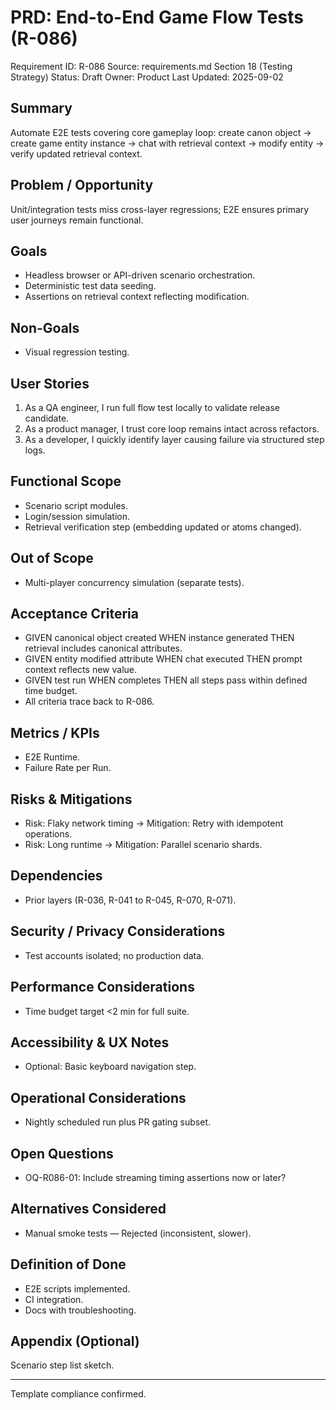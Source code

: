 # PRD: End-to-End Game Flow Tests (R-086)

Requirement ID: R-086
Source: requirements.md Section 18 (Testing Strategy)
Status: Draft
Owner: Product
Last Updated: 2025-09-02

## Summary

Automate E2E tests covering core gameplay loop: create canon object → create game entity instance → chat with retrieval context → modify entity → verify updated retrieval context.

## Problem / Opportunity

Unit/integration tests miss cross-layer regressions; E2E ensures primary user journeys remain functional.

## Goals

- Headless browser or API-driven scenario orchestration.
- Deterministic test data seeding.
- Assertions on retrieval context reflecting modification.

## Non-Goals

- Visual regression testing.

## User Stories

1. As a QA engineer, I run full flow test locally to validate release candidate.
2. As a product manager, I trust core loop remains intact across refactors.
3. As a developer, I quickly identify layer causing failure via structured step logs.

## Functional Scope

- Scenario script modules.
- Login/session simulation.
- Retrieval verification step (embedding updated or atoms changed).

## Out of Scope

- Multi-player concurrency simulation (separate tests).

## Acceptance Criteria

- GIVEN canonical object created WHEN instance generated THEN retrieval includes canonical attributes.
- GIVEN entity modified attribute WHEN chat executed THEN prompt context reflects new value.
- GIVEN test run WHEN completes THEN all steps pass within defined time budget.
- All criteria trace back to R-086.

## Metrics / KPIs

- E2E Runtime.
- Failure Rate per Run.

## Risks & Mitigations

- Risk: Flaky network timing → Mitigation: Retry with idempotent operations.
- Risk: Long runtime → Mitigation: Parallel scenario shards.

## Dependencies

- Prior layers (R-036, R-041 to R-045, R-070, R-071).

## Security / Privacy Considerations

- Test accounts isolated; no production data.

## Performance Considerations

- Time budget target <2 min for full suite.

## Accessibility & UX Notes

- Optional: Basic keyboard navigation step.

## Operational Considerations

- Nightly scheduled run plus PR gating subset.

## Open Questions

- OQ-R086-01: Include streaming timing assertions now or later?

## Alternatives Considered

- Manual smoke tests — Rejected (inconsistent, slower).

## Definition of Done

- E2E scripts implemented.
- CI integration.
- Docs with troubleshooting.

## Appendix (Optional)

Scenario step list sketch.

---
Template compliance confirmed.
